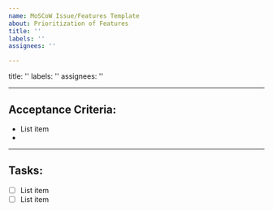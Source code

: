 ```yaml
---
name: MoSCoW Issue/Features Template
about: Prioritization of Features
title: ''
labels: ''
assignees: ''

---
```


title: ''
labels: ''
assignees: ''

---

## Acceptance Criteria:

 - List item
 - 

___
## Tasks:
 - [ ] List item
 - [ ] List item
